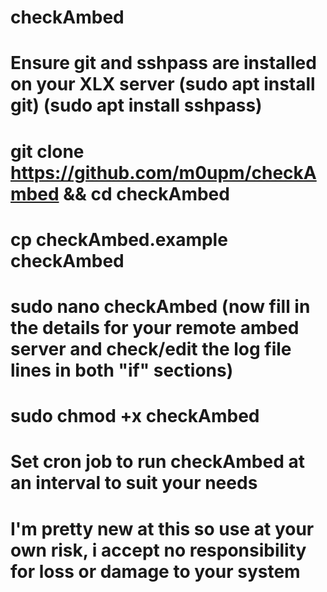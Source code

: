 # checkAmbed
# Ensure git and sshpass are installed on your XLX server (sudo apt install git) (sudo apt install sshpass)
# git clone https://github.com/m0upm/checkAmbed && cd checkAmbed
# cp checkAmbed.example checkAmbed
# sudo nano checkAmbed (now fill in the details for your remote ambed server and check/edit the log file lines in both "if" sections)
# sudo chmod +x checkAmbed
# Set cron job to run checkAmbed at an interval to suit your needs
# I'm pretty new at this so use at your own risk, i accept no responsibility for loss or damage to your system

